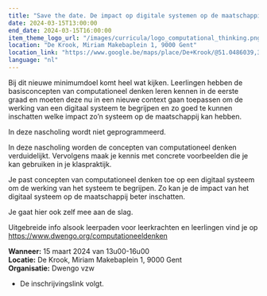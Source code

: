 ```yaml
---
title: "Save the date. De impact op digitale systemen op de maatschappij."
date: 2024-03-15T13:00:00
end_date: 2024-03-15T16:00:00
item_theme_logo_url: "/images/curricula/logo_computational_thinking.png"
location: "De Krook, Miriam Makebaplein 1, 9000 Gent"
location_link: "https://www.google.be/maps/place/De+Krook/@51.0486039,3.7264986,17z/data=!3m1!4b1!4m6!3m5!1s0x47c3714effffffff:0x9b1a2c7f1cb8c825!8m2!3d51.0486039!4d3.7286873!16s%2Fg%2F1hc0gcm5l"
language: "nl"
---
```

Bij dit nieuwe minimumdoel komt heel wat kijken. Leerlingen hebben de basisconcepten van computationeel denken leren kennen in de eerste graad en moeten deze nu in een nieuwe context gaan toepassen om de werking van een digitaal systeem te begrijpen en zo goed te kunnen inschatten welke impact zo’n systeem op de maatschappij kan hebben.

In deze nascholing wordt niet geprogrammeerd.

In deze nascholing worden de concepten van computationeel denken verduidelijkt. Vervolgens maak je kennis met concrete voorbeelden die je kan gebruiken in je klaspraktijk.

Je past concepten van computationeel denken toe op een digitaal systeem om de werking van het systeem te begrijpen. Zo kan je de impact van het digitaal systeem op de maatschappij beter inschatten.

Je gaat hier ook zelf mee aan de slag.

Uitgebreide info alsook leerpaden voor leerkrachten en leerlingen vind je op https://www.dwengo.org/computationeeldenken

**Wanneer:** 15 maart 2024 van 13u00-16u00<br>
**Locatie:** De Krook, Miriam Makebaplein 1, 9000 Gent<br>
**Organisatie:** Dwengo vzw

- De inschrijvingslink volgt.
